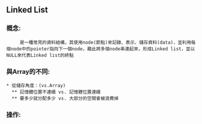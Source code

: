 ## Linked List
### 概念:         
         是一種常見的資料結構，其使用node(節點)來記錄、表示、儲存資料(data)，並利用每個node中的pointer指向下一個node，藉此將多個node串連起來，形成Linked list，並以NULL來代表Linked list的終點         
         
### 與Array的不同:
    * 從儲存角度：(vs.Array)     
      ** 記憶體位置不連續 vs. 記憶體位置連續
      ** 要多少就分配多少 vs. 大部分的空間會被浪費掉
### 操作:       
